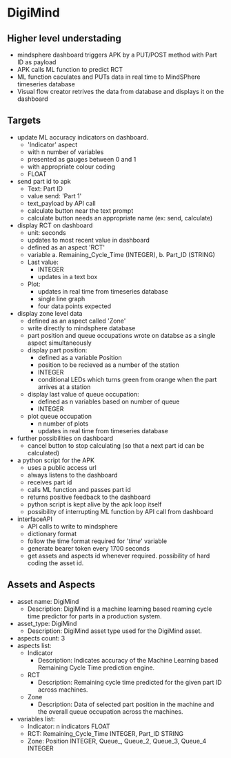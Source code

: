 # DigiMind

## Higher level understading
- mindsphere dashboard triggers APK by a PUT/POST method with Part ID as payload
- APK calls ML function to predict RCT
- ML function caculates and PUTs data in real time to MindSPhere timeseries database
- Visual flow creator retrives the data from database and displays it on the dashboard

## Targets
- update ML accuracy indicators on dashboard.
  - 'Indicator' aspect
  - with n number of variables
  - presented as gauges between 0 and 1
  - with appropriate colour coding
  - FLOAT
- send part id to apk
  - Text: Part ID
  - value send: 'Part 1'
  - text_payload by API call
  - calculate button near the text prompt
  - calculate button needs an appropriate name (ex: send, calculate)
- display RCT on dashboard
  - unit: seconds
  - updates to most recent value in dashboard
  - defined as an aspect 'RCT'
  - variable a. Remaining_Cycle_Time (INTEGER), b. Part_ID (STRING)
  - Last value:
    - INTEGER
    - updates in a text box
  - Plot:
    - updates in real time from timeseries database
    - single line graph
    - four data points expected
- display zone level data
  - defined as an aspect called 'Zone'
  - write directly to mindsphere database
  - part position and queue occupations wrote on databse as a single aspect simultaneously
  - display part position:
    - defined as a variable Position
    - position to be recieved as a number of the station
    - INTEGER
    - conditional LEDs which turns green from orange when the part arrives at a station
  - display last value of queue occupation:
    - defined as n variables based on number of queue
    - INTEGER
  - plot queue occupation
    - n number of plots
    - updates in real time from timeseries database
- further possibilities on dashboard
  - cancel button to stop calculating (so that a next part id can be calculated)
- a python script for the APK
  - uses a public access url
  - always listens to the dashboard
  - receives part id
  - calls ML function and passes part id
  - returns positive feedback to the dashboard
  - python script is kept alive by the apk loop itself
  - possibility of interrupting ML function by API call from dashboard
- interfaceAPI
  - API calls to write to mindsphere
  - dictionary format
  - follow the time format required for '_time_' variable
  - generate bearer token every 1700 seconds
  - get assets and aspects id whenever required. possibility of hard coding the asset id.

## Assets and Aspects
- asset name: DigiMind
  - Description: DigiMind is a machine learning based reaming cycle time predictor for parts in a production system.
- asset_type: DigiMind
  - Description: DigiMind asset type used for the DigiMind asset.
- aspects count: 3
- aspects list:
  - Indicator
    - Description: Indicates accuracy of the Machine Learning based Remaining Cycle Time prediction engine.
  - RCT
    - Description: Remaining cycle time predicted for the given part ID across machines.
  - Zone
    - Description: Data of selected part position in the machine and the overall queue occupation across the machines.
- variables list:
  - Indicator: n indicators FLOAT
  - RCT: Remaining_Cycle_Time INTEGER, Part_ID STRING
  - Zone: Position INTEGER, Queue_, Queue_2, Queue_3, Queue_4 INTEGER